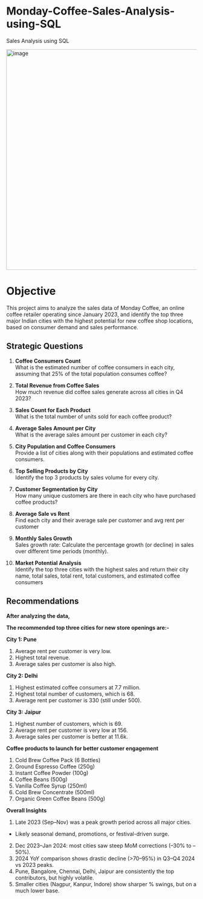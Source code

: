 # Monday-Coffee-Sales-Analysis-using-SQL
Sales Analysis using SQL

<img width="1168" height="583" alt="image" src="https://github.com/user-attachments/assets/3c81f3a5-7e38-4f35-a7f5-b370b1b1c31f" />

# Objective
This project aims to analyze the sales data of Monday Coffee, an online coffee retailer operating since January 2023, and identify the top three major Indian cities with the highest potential for new coffee shop locations, based on consumer demand and sales performance.

## Strategic Questions 
1. **Coffee Consumers Count**  
   What is the estimated number of coffee consumers in each city, assuming that 25% of the total population consumes coffee?

2. **Total Revenue from Coffee Sales**  
   How much revenue did coffee sales generate across all cities in Q4 2023?

3. **Sales Count for Each Product**  
   What is the total number of units sold for each coffee product?
   
5. **Average Sales Amount per City**  
   What is the average sales amount per customer in each city?

6. **City Population and Coffee Consumers**  
   Provide a list of cities along with their populations and estimated coffee consumers.

7. **Top Selling Products by City**  
   Identify the top 3 products by sales volume for every city.

8. **Customer Segmentation by City**  
   How many unique customers are there in each city who have purchased coffee products?

9. **Average Sale vs Rent**  
   Find each city and their average sale per customer and avg rent per customer

10. **Monthly Sales Growth**  
   Sales growth rate: Calculate the percentage growth (or decline) in sales over different time periods (monthly).

11. **Market Potential Analysis**  
   Identify the top three cities with the highest sales and return their city name, total sales, total rent, total customers, and estimated coffee consumers
    

## Recommendations
**After analyzing the data,** 

**The recommended top three cities for new store openings are:-**

**City 1: Pune**  
1. Average rent per customer is very low.  
2. Highest total revenue.  
3. Average sales per customer is also high.

**City 2: Delhi**  
1. Highest estimated coffee consumers at 7.7 million.  
2. Highest total number of customers, which is 68.  
3. Average rent per customer is 330 (still under 500).

**City 3: Jaipur**  
1. Highest number of customers, which is 69.  
2. Average rent per customer is very low at 156.  
3. Average sales per customer is better at 11.6k.


**Coffee products to launch for better customer engagement**
1. Cold Brew Coffee Pack (6 Bottles)
2. Ground Espresso Coffee (250g)
3. Instant Coffee Powder (100g)
4. Coffee Beans (500g)
5. Vanilla Coffee Syrup (250ml)
6. Cold Brew Concentrate (500ml)
7. Organic Green Coffee Beans (500g)


**Overall Insights**
1. Late 2023 (Sep–Nov) was a peak growth period across all major cities.
- Likely seasonal demand, promotions, or festival-driven surge.
2. Dec 2023–Jan 2024: most cities saw steep MoM corrections (–30% to –50%).
3. 2024 YoY comparison shows drastic decline (>70–95%) in Q3–Q4 2024 vs 2023 peaks.
4. Pune, Bangalore, Chennai, Delhi, Jaipur are consistently the top contributors, but highly volatile.
5. Smaller cities (Nagpur, Kanpur, Indore) show sharper % swings, but on a much lower base.
